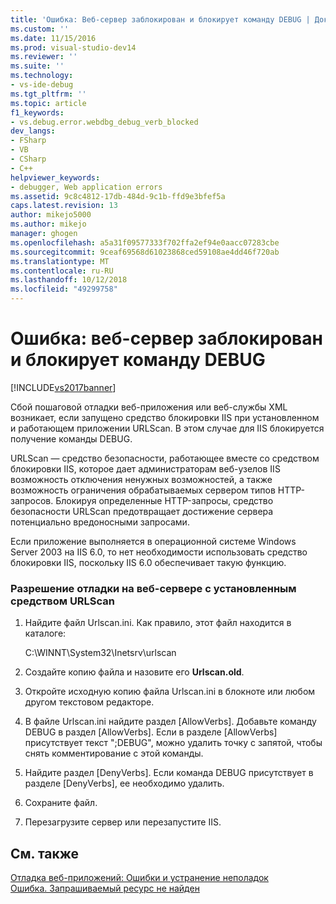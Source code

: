 ```yaml
---
title: 'Ошибка: Веб-сервер заблокирован и блокирует команду DEBUG | Документация Майкрософт'
ms.custom: ''
ms.date: 11/15/2016
ms.prod: visual-studio-dev14
ms.reviewer: ''
ms.suite: ''
ms.technology:
- vs-ide-debug
ms.tgt_pltfrm: ''
ms.topic: article
f1_keywords:
- vs.debug.error.webdbg_debug_verb_blocked
dev_langs:
- FSharp
- VB
- CSharp
- C++
helpviewer_keywords:
- debugger, Web application errors
ms.assetid: 9c8c4812-17db-484d-9c1b-ffd9e3bfef5a
caps.latest.revision: 13
author: mikejo5000
ms.author: mikejo
manager: ghogen
ms.openlocfilehash: a5a31f09577333f702ffa2ef94e0aacc07283cbe
ms.sourcegitcommit: 9ceaf69568d61023868ced59108ae4dd46f720ab
ms.translationtype: MT
ms.contentlocale: ru-RU
ms.lasthandoff: 10/12/2018
ms.locfileid: "49299758"
---
```

# <a name="error-the-web-server-has-been-locked-down-and-is-blocking-the-debug-verb"></a>Ошибка: веб-сервер заблокирован и блокирует команду DEBUG
[!INCLUDE[vs2017banner](../includes/vs2017banner.md)]

Сбой пошаговой отладки веб-приложения или веб-службы XML возникает, если запущено средство блокировки IIS при установленном и работающем приложении URLScan. В этом случае для IIS блокируется получение команды DEBUG.  
  
 URLScan — средство безопасности, работающее вместе со средством блокировки IIS, которое дает администраторам веб-узелов IIS возможность отключения ненужных возможностей, а также возможность ограничения обрабатываемых сервером типов HTTP-запросов. Блокируя определенные HTTP-запросы, средство безопасности URLScan предотвращает достижение сервера потенциально вредоносными запросами.  
  
 Если приложение выполняется в операционной системе Windows Server 2003 на IIS 6.0, то нет необходимости использовать средство блокировки IIS, поскольку IIS 6.0 обеспечивает такую функцию.  
  
### <a name="to-enable-debugging-on-a-web-server-with-urlscan-installed"></a>Разрешение отладки на веб-сервере с установленным средством URLScan  
  
1.  Найдите файл Urlscan.ini. Как правило, этот файл находится в каталоге:  
  
     C:\WINNT\System32\Inetsrv\urlscan  
  
2.  Создайте копию файла и назовите его **Urlscan.old**.  
  
3.  Откройте исходную копию файла Urlscan.ini в блокноте или любом другом текстовом редакторе.  
  
4.  В файле Urlscan.ini найдите раздел [AllowVerbs]. Добавьте команду DEBUG в раздел [AllowVerbs]. Если в разделе [AllowVerbs] присутствует текст ";DEBUG", можно удалить точку с запятой, чтобы снять комментирование с этой команды.  
  
5.  Найдите раздел [DenyVerbs]. Если команда DEBUG присутствует в разделе [DenyVerbs], ее необходимо удалить.  
  
6.  Сохраните файл.  
  
7.  Перезагрузите сервер или перезапустите IIS.  
  
## <a name="see-also"></a>См. также  
 [Отладка веб-приложений: Ошибки и устранение неполадок](../debugger/debugging-web-applications-errors-and-troubleshooting.md)   
 [Ошибка. Запрашиваемый ресурс не найден](../debugger/error-the-web-server-could-not-find-the-requested-resource.md)



